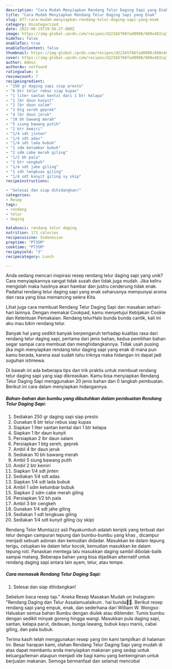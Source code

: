```yaml
---
description: "Cara Mudah Menyiapkan Rendang Telur Daging Sapi yang Enak"
title: "Cara Mudah Menyiapkan Rendang Telur Daging Sapi yang Enak"
slug: 877-cara-mudah-menyiapkan-rendang-telur-daging-sapi-yang-enak
category: Uncategorized
date: 2022-06-15T19:56:27.080Z
image: https://img-global.cpcdn.com/recipes/d221b5766fad8908/680x482cq70/rendang-telur-daging-sapi-foto-resep-utama.jpg
hideToc: false
enableToc: true
enableTocContent: false
thumbnail: https://img-global.cpcdn.com/recipes/d221b5766fad8908/680x482cq70/rendang-telur-daging-sapi-foto-resep-utama.jpg
cover: https://img-global.cpcdn.com/recipes/d221b5766fad8908/680x482cq70/rendang-telur-daging-sapi-foto-resep-utama.jpg
author: Admin
authorAv: notfound
ratingvalue: 4
reviewcount: 7
recipeingredient:
- "250 gr daging sapi siap presto"
- "6 btr telur rebus siap kupas"
- "1 liter santan kental dari 1 btr kelapa"
- "1 lbr daun kunyit"
- "2 lbr daun salam"
- "1 btg sereh geprek"
- "4 lbr daun jeruk"
- "10 bh bawang merah"
- "5 siung bawang putih"
- "2 btr kemiri"
- "1/4 sdt jinten"
- "1/4 sdt adas"
- "1/4 sdt lada bubuk"
- "1 sdm ketumbar bubuk"
- "2 sdm cabe merah giling"
- "1/2 bh pala"
- "3 btr cengkeh"
- "1/4 sdt jahe giling"
- "1 sdt lengkuas giling"
- "1/4 sdt kunyit giling sy skip"
recipeinstructions:

- "Selesai dan siap dihidangkan!"
categories:
- Resep
tags:
- rendang
- telur
- daging

katakunci: rendang telur daging 
nutrition: 173 calories
recipecuisine: Indonesian
preptime: "PT35M"
cooktime: "PT35M"
recipeyield: "3"
recipecategory: Lunch

---
```





Anda sedang mencari inspirasi resep rendang telur daging sapi yang unik? Cara menyiapkannya sangat tidak susah dan tidak juga mudah. Jika keliru mengolah maka hasilnya akan hambar dan justru cenderung tidak enak. Padahal rendang telur daging sapi yang enak seharusnya mempunyai aroma dan rasa yang bisa memancing selera Kita.





Lihat juga cara membuat Rendang Telur Daging Sapi dan masakan sehari-hari lainnya. Dengan memakai Cookpad, kamu menyetujui Kebijakan Cookie dan Ketentuan Pemakaian. Rendang telurHalo bunda bunda cantik, kali ini aku mau bikin rendang telur.

Banyak hal yang sedikit banyak berpengaruh terhadap kualitas rasa dari rendang telur daging sapi, pertama dari jenis bahan, kedua pemilihan bahan segar sampai cara membuat dan menghidangkannya. Tidak usah pusing jika ingin menyiapkan rendang telur daging sapi yang enak di mana pun kamu berada, karena asal sudah tahu triknya maka hidangan ini dapat jadi suguhan istimewa.






Di bawah ini ada beberapa tips dan trik praktis untuk membuat rendang telur daging sapi yang siap dikreasikan. Kamu bisa menyiapkan Rendang Telur Daging Sapi menggunakan 20 jenis bahan dan 0 langkah pembuatan. Berikut ini cara dalam menyiapkan hidangannya.

<!--inarticleads1-->

##### Bahan-bahan dan bumbu yang dibutuhkan dalam pembuatan Rendang Telur Daging Sapi:

1. Sediakan 250 gr daging sapi siap presto
1. Gunakan 6 btr telur rebus siap kupas
1. Siapkan 1 liter santan kental dari 1 btr kelapa
1. Siapkan 1 lbr daun kunyit
1. Persiapkan 2 lbr daun salam
1. Persiapkan 1 btg sereh, geprek
1. Ambil 4 lbr daun jeruk
1. Sediakan 10 bh bawang merah
1. Ambil 5 siung bawang putih
1. Ambil 2 btr kemiri
1. Siapkan 1/4 sdt jinten
1. Sediakan 1/4 sdt adas
1. Siapkan 1/4 sdt lada bubuk
1. Ambil 1 sdm ketumbar bubuk
1. Siapkan 2 sdm cabe merah giling
1. Persiapkan 1/2 bh pala
1. Ambil 3 btr cengkeh
1. Gunakan 1/4 sdt jahe giling
1. Sediakan 1 sdt lengkuas giling
1. Sediakan 1/4 sdt kunyit giling (sy skip)


Rendang Telor Mumtazzz asli Payakumbuh adalah keripik yang terbuat dari telur dengan campuran tepung dan bumbu-bumbu yang khas , dicampur menjadi sebuah adonan dan kemudian didadar. Masukkan ke dalam tepung terigu, celupkan ke dalam telur kocok, kemudian masukkan ke dalam tepung roti. Panaskan mentega lalu masukkan daging sambil dibolak-balik sampai matang. Beberapa bahan yang bisa dijadikan alternatif untuk rendang daging sapi antara lain ayam, telur, atau tempe. 

<!--inarticleads2-->

##### Cara memasak Rendang Telur Daging Sapi:


1. Selesai dan siap dihidangkan!

Sebelum baca resep tap.&#34; Aneka Resep Masakan Mudah on Instagram: &#34;Rendang Daging dan Telur⁣ Assalamualaikum . hai bunda🥰🥰. Berikut resep rendang sapi yang empuk, enak, dan sederhana dari William W. Wongso: Haluskan semua bahan Bumbu dengan diulek atau diblender. Tumis bumbu dengan sedikit minyak goreng hingga wangi. Masukkan pula daging sapi, santan, kelapa parut, dedauan, bunga lawang, bubuk kayu manis, cabai giling, dan pala bubuk. 

Terima kasih telah menggunakan resep yang tim kami tampilkan di halaman ini. Besar harapan kami, olahan Rendang Telur Daging Sapi yang mudah di atas dapat membantu anda menyiapkan makanan yang sedap untuk keluarga/teman ataupun menjadi ide bagi kamu yang berkeinginan untuk berjualan makanan. Semoga bermanfaat dan selamat mencoba!
